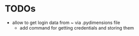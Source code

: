 
# TODOs

* allow to get login data from ~ via .pydimensions file 
    * add command for getting credentials and storing them 